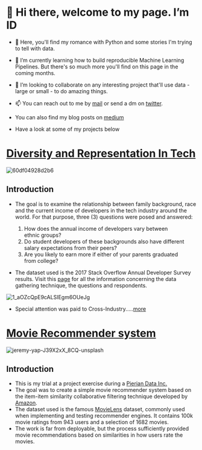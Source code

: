 # 👋 Hi there, welcome to my page. I’m ID
- 👀 Here, you'll find my romance with Python and some stories I'm trying to tell with data. 

- 🌱 I’m currently learning how to build reproducible Machine Learning Pipelines. But there's so much more you'll find on this page in the coming months.

- 💞️ I’m looking to collaborate on any interesting project that'll use data - large or small - to do amazing things.  

- 📫 You can reach out to me by [mail](idowuodesanmi@gmail.com) or send a dm on [twitter](https://twitter.com/id_joshua). 

- You can also find my blog posts on [medium](idowuodesanmi.medium.com)

- Have a look at some of my projects below


# [Diversity and Representation In Tech](https://github.com/joshasgard/Diversity_RepresentationInTech.git)
![60df04928d2b6](https://user-images.githubusercontent.com/67300602/124380757-65805580-dcb6-11eb-8124-46fa5b523009.jpg)

## Introduction
* The goal is to examine the relationship between family background, race and the current income of developers in the tech industry around the world. For that purpose, three (3) questions were posed and answered:

    1. How does the annual income of developers vary between ethnic groups?
    2. Do student developers of these backgrounds also have different salary expectations from their peers?
    3. Are you likely to earn more if either of your parents graduated from college?
        
* The dataset used is the 2017 Stack Overflow Annual Developer Survey results. Visit this [page](https://insights.stackoverflow.com/survey/2017) for all the information concerning the data gathering technique, the questions and respondents. 

![1_aOZcQpE9cALSIEgm6OUeJg](https://user-images.githubusercontent.com/67300602/124049839-3e552a00-da11-11eb-930b-3fcbc31024c2.png)

* Special attention was paid to Cross-Industry.....[more](https://github.com/joshasgard/Diversity_RepresentationInTech.git)


# [Movie Recommender system](https://github.com/joshasgard/Movie_Recommender_system.git)
![jeremy-yap-J39X2xX_8CQ-unsplash](https://user-images.githubusercontent.com/67300602/126975823-7ccd4bd9-9b24-411a-bd7d-4c527c0e1871.jpg)


## Introduction
- This is my trial at a project exercise during a [Pierian Data Inc.](https://github.com/Pierian-Data) 
- The goal was to create a simple movie recommender system based on the item-item similarity collaborative filtering technique developed by [Amazon](https://www.amazon.science/the-history-of-amazons-recommendation-algorithm). 
- The dataset used is the famous [MovieLens](https://grouplens.org/datasets/movielens) dataset, commonly used when implementing and testing recommender engines. It contains 100k movie ratings from 943 users and a selection of 1682 movies.
- The work is far from deployable, but the process sufficiently provided movie recommendations based on similarities in how users rate the movies.





<!---
joshasgard/joshasgard is a ✨ special ✨ repository because its `README.md` (this file) appears on your GitHub profile.
You can click the Preview link to take a look at your changes.
--->
